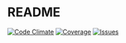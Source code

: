 # README

[![Code Climate](https://codeclimate.com/github/MarkOsipenko/chat/badges/gpa.svg)](https://codeclimate.com/github/MarkOsipenko/chat)
[![Coverage](https://codeclimate.com/github/MarkOsipenko/chat/badges/coverage.svg)](https://codeclimate.com/github/MarkOsipenko/chat/coverage)
[![Issues](https://codeclimate.com/github/MarkOsipenko/chat/badges/issue_count.svg)](https://codeclimate.com/github/MarkOsipenko/chat)